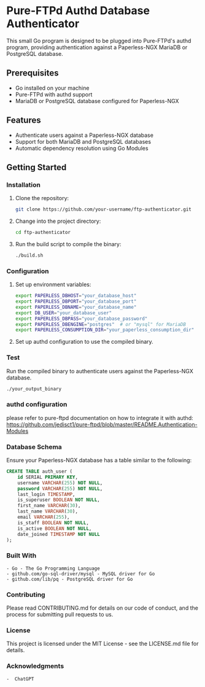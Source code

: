 # Pure-FTPd Authd Database Authenticator

This small Go program is designed to be plugged into Pure-FTPd's authd program, providing authentication against a Paperless-NGX MariaDB or PostgreSQL database.

## Prerequisites

- Go installed on your machine
- Pure-FTPd with authd support
- MariaDB or PostgreSQL database configured for Paperless-NGX

## Features

- Authenticate users against a Paperless-NGX database
- Support for both MariaDB and PostgreSQL databases
- Automatic dependency resolution using Go Modules

## Getting Started

### Installation

1. Clone the repository:

    ```bash
    git clone https://github.com/your-username/ftp-authenticator.git
    ```

2. Change into the project directory:

    ```bash
    cd ftp-authenticator
    ```

3. Run the build script to compile the binary:

    ```bash
    ./build.sh
    ```

### Configuration

1. Set up environment variables:

    ```bash
    export PAPERLESS_DBHOST="your_database_host"
    export PAPERLESS_DBPORT="your_database_port"
    export PAPERLESS_DBNAME="your_database_name"
    export DB_USER="your_database_user"
    export PAPERLESS_DBPASS="your_database_password"
    export PAPERLESS_DBENGINE="postgres"  # or "mysql" for MariaDB
    export PAPERLESS_CONSUMPTION_DIR="your_paperless_consumption_dir"
    ```

2. Set up authd configuration to use the compiled binary.

### Test

Run the compiled binary to authenticate users against the Paperless-NGX database.

```bash
./your_output_binary
```

### authd configuration

please refer to pure-ftpd documentation on how to integrate it with authd: https://github.com/jedisct1/pure-ftpd/blob/master/README.Authentication-Modules

### Database Schema

Ensure your Paperless-NGX database has a table similar to the following:

```sql
CREATE TABLE auth_user (
    id SERIAL PRIMARY KEY,
    username VARCHAR(255) NOT NULL,
    password VARCHAR(255) NOT NULL,
    last_login TIMESTAMP,
    is_superuser BOOLEAN NOT NULL,
    first_name VARCHAR(30),
    last_name VARCHAR(30),
    email VARCHAR(255),
    is_staff BOOLEAN NOT NULL,
    is_active BOOLEAN NOT NULL,
    date_joined TIMESTAMP NOT NULL
);
```

### Built With

    - Go - The Go Programming Language
    - github.com/go-sql-driver/mysql - MySQL driver for Go
    - github.com/lib/pq - PostgreSQL driver for Go

### Contributing

Please read CONTRIBUTING.md for details on our code of conduct, and the process for submitting pull requests to us.

### License

This project is licensed under the MIT License - see the LICENSE.md file for details.

### Acknowledgments

    -  ChatGPT
